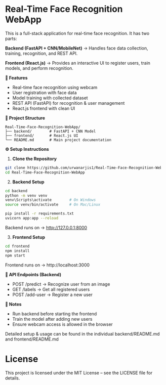 # Real-Time Face Recognition WebApp

This is a full-stack application for real-time face recognition.
It has two parts:

**Backend (FastAPI + CNN/MobileNet)** → Handles face data collection, training, recognition, and REST API.

**Frontend (React.js)** → Provides an interactive UI to register users, train models, and perform recognition.

**🚀 Features**

* Real-time face recognition using webcam
* User registration with face data
* Model training with collected dataset
* REST API (FastAPI) for recognition & user management
* React.js frontend with clean UI

**📂 Project Structure**
~~~text
Real-Time-Face-Recognition-WebApp/
├── backend/        # FastAPI + CNN Model
├── frontend/       # React.js UI
└── README.md       # Main project documentation
~~~

**⚙️ Setup Instructions**

1. **Clone the Repository**
  ```bash 
  git clone https://github.com/urwanarjis1/Real-Time-Face-Recognition-WebApp.git
  cd Real-Time-Face-Recognition-WebApp
  ```
2. **Backend Setup**
  ```bash 
  cd backend
  python -m venv venv
  venv\Scripts\activate        # On Windows
  source venv/bin/activate     # On Mac/Linux

  pip install -r requirements.txt
  uvicorn app:app --reload
  ```
Backend runs on → http://127.0.0.1:8000

3. **Frontend Setup**

  ```bash 
  cd frontend
  npm install
  npm start
  ```
Frontend runs on → http://localhost:3000

**🔗 API Endpoints (Backend)**

* POST /predict → Recognize user from an image
* GET /labels → Get all registered users
* POST /add-user → Register a new user

**📌 Notes**

* Run backend before starting the frontend
* Train the model after adding new users
* Ensure webcam access is allowed in the browser

Detailed setup & usage can be found in the individual backend/README.md and frontend/README.md

# License

This project is licensed under the MIT License – see the LICENSE file for details.